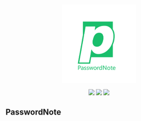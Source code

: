 <p align="center">
<img src="images/logo.png" width="200px"/>
<br>
<p align="center">
 <img src="https://img.shields.io/github/stars/jarvanstack/mysqldump" />
 <img src="https://img.shields.io/github/issues/jarvanstack/mysqldump" />
 <img src="https://img.shields.io/github/forks/jarvanstack/mysqldump" />
</p>
</p>

## PasswordNote

